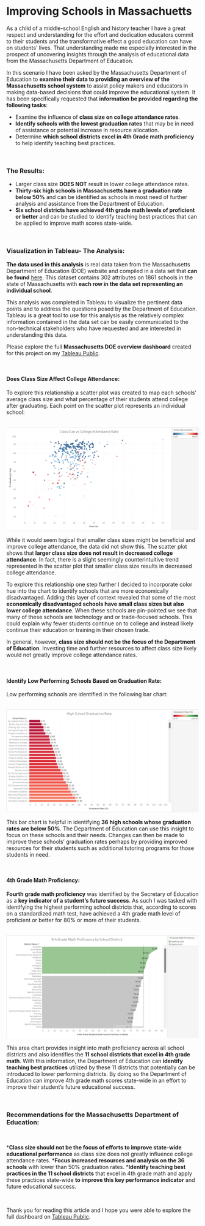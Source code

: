 # Improving Schools in Massachuetts

As a child of a middle-school English and history teacher I have a great respect and understanding for the effort and dedication educators commit to their students and the transformative effect a good education can have on students’ lives. That understanding made me especially interested in the prospect of uncovering insights through the analysis of educational data from the Massachusetts Department of Education.

In this scenario I have been asked by the Massachusetts Department of Education to __examine their data to providing an overview of the Massachusetts school system__ to assist policy makers and educators in making data-based decisions that could improve the educational system. It has been specifically requested that __information be provided regarding the following tasks__:

* Examine the influence of **class size on college attendance rates**.
* __Identify schools with the lowest graduation rates__ that may be in need of assistance or potential increase in resource allocation.
* Determine **which school districts excel in 4th Grade math proficiency** to help identify teaching best practices.

<br/>

### The Results:

* Larger class size __DOES NOT__ result in lower college attendance rates.
* __Thirty-six high schools in Massachusetts have a graduation rate below 50%__ and can be identified as schools in most need of further analysis and assistance from the Department of Education.
* __Six school districts have achieved 4th grade math levels of proficient or better__ and can be studied to identify teaching best practices that can be applied to improve math scores state-wide.

<br/>

### Visualization in Tableau- The Analysis:

**The data used in this analysis** is real data taken from the Massachusetts Department of Education (DOE) website and compiled in a data set that **can be found** [here](https://www.kaggle.com/datasets/ndalziel/massachusetts-public-schools-data). This dataset contains 302 attributes on 1861 schools in the state of Massachusetts with **each row in the data set representing an individual school**.

This analysis was completed in Tableau to visualize the pertinent data points and to address the questions posed by the Department of Education. Tableau is a great tool to use for this analysis as the relatively complex information contained in the data set can be easily communicated to the non-technical stakeholders who have requested and are interested in understanding this data. 

Please explore the full **Massachusetts DOE overview dashboard** created for this project on my [Tableau Public](https://public.tableau.com/app/profile/andrew.schenk6747/viz/MassachusettsSchoolDistrictProject/MassSchoolsDashboard).

<br/>

#### Does Class Size Affect College Attendance:

To explore this relationship a scatter plot was created to map each schools’ average class size and what percentage of their students attend college after graduating. Each point on the scatter plot represents an individual school:

<br/>

<img src="images/Class Size Viz.png?raw=true"/>

<br/>

While it would seem logical that smaller class sizes might be beneficial and improve college attendance, the data did not show this. The scatter plot shows that **larger class size does not result in decreased college attendance**. In fact, there is a slight seemingly counterintuitive trend represented in the scatter plot that smaller class size results in decreased college attendance. 

To explore this relationship one step further I decided to incorporate color hue into the chart to identify schools that are more economically disadvantaged. Adding this layer of context revealed that some of the most **economically disadvantaged schools have small class sizes but also lower college attendance**. When these schools are pin-pointed we see that many of these schools are technology and or trade-focused schools. This could explain why fewer students continue on to college and instead likely continue their education or training in their chosen trade.

In general, however, **class size should not be the focus of the Department of Education**. Investing time and further resources to affect class size likely would not greatly improve college attendance rates.

<br/> 

#### Identify Low Performing Schools Based on Graduation Rate:

Low performing schools are identified in the following bar chart:

<br/>

<img src="images/GradRateViz.png?raw=true"/>

<br/>

This bar chart is helpful in identifying **36 high schools whose graduation rates are below 50%**. The Department of Education can use this insight to focus on these schools and their needs. Changes can then be made to improve these schools’ graduation rates perhaps by providing improved resources for their students such as additional tutoring programs for those students in need.

<br/>

#### 4th Grade Math Proficiency:

**Fourth grade math proficiency** was identified by the Secretary of Education as a **key indicator of a student’s future success**. As such I was tasked with identifying the highest performing school districts that, according to scores on a standardized math test, have achieved a 4th grade math level of proficient or better for 80% or more of their students.

<br/>

<img src="images/4th Grade Math Viz.png?raw=true"/>

<br/>

This area chart provides insight into math proficiency across all school districts and also identifies the **11 school districts that excel in 4th grade math**. With this information, the Department of Education can **identify teaching best practices** utilized by these 11 districts that potentially can be introduced to lower performing districts. By doing so the Department of Education can improve 4th grade math scores state-wide in an effort to improve their student’s future educational success.

<br/>

### Recommendations for the Massachusetts Department of Education:

<br/>

*__Class size should not be the focus of efforts to improve state-wide educational performance__ as class size does not greatly influence college attendance rates.
*__Focus increased resources and analysis on the 36 schools__ with lower than 50% graduation rates. 
*__Identify teaching best practices in the 11 school districts__ that excel in 4th grade math and apply these practices state-wide __to improve this key performance indicator__ and future educational success.

<br/>

Thank you for reading this article and I hope you were able to explore the full dashboard on [Tableau Public](https://public.tableau.com/app/profile/andrew.schenk6747/viz/MassachusettsSchoolDistrictProject/MassSchoolsDashboard). 
